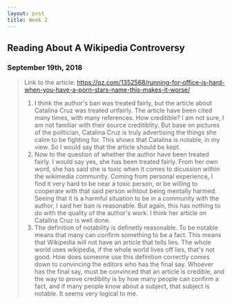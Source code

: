 ```yaml
---
layout: post
title: Week 2
---
```



## Reading About A Wikipedia Controversy
### September 19th, 2018

> Link to the article: https://qz.com/1352568/running-for-office-is-hard-when-you-have-a-porn-stars-name-this-makes-it-worse/
> 1. I think the author's ban was treated fairly, but the article about Catalina Cruz was treated unfairly. The article have been cited many times, with many references. How creditible? I am not sure, I am not familiar with their source creditiblity. But base on pictures of the politician, Catalina Cruz is truly advertising the things she calim to be fighting for. This shows that Catalina is notable, in my view. So I would say that the article should be kept. 
> 2. Now to the question of whether the author have been treated fairly. I would say yes, she has been treated fairly. From her own word, she has said she is toxic when it comes to dicussion within the wikimedia community. Coming from personal experience, I find it very hard to be near a toxic person, or be willing to cooperate with that said person wihtout being mentally harmed. Seeing that it is a harmful situation to be in a community with the author, I said her ban is reasonable. But again, this has nothing to do with the quality of the author's work. I think her article on Catalina Cruz is well done.
> 3. The definition of notability is definetly reasonable. To be notable means that many can confirm something to be a fact. This means that Wikipedia will not have an article that tells lies. The whole world uses wikipedia, if the whole world lives off lies, that's not good. How does someone use this definition correctly comes down to convincing the editors who has the final say. Whoever has the final say, must be convinced that an article is credible, and the way to prove crediblity is by how many people can confirm a fact, and if many people know about a subject, that subject is notable. It seems very logical to me.